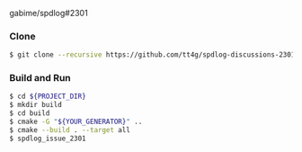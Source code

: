 gabime/spdlog#2301

### Clone

```bash
$ git clone --recursive https://github.com/tt4g/spdlog-discussions-2301.git
```

### Build and Run

```bash
$ cd ${PROJECT_DIR}
$ mkdir build
$ cd build
$ cmake -G "${YOUR_GENERATOR}" ..
$ cmake --build . --target all
$ spdlog_issue_2301
```
